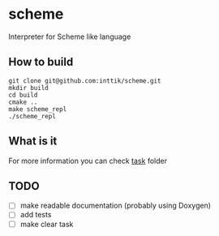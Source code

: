 # scheme
Interpreter for Scheme like language

## How to build

```
git clone git@github.com:inttik/scheme.git
mkdir build
cd build
cmake ..
make scheme_repl
./scheme_repl
```

## What is it
For more information you can check [task](task) folder

## TODO
- [ ] make readable documentation (probably using Doxygen)
- [ ] add tests
- [ ] make clear task
